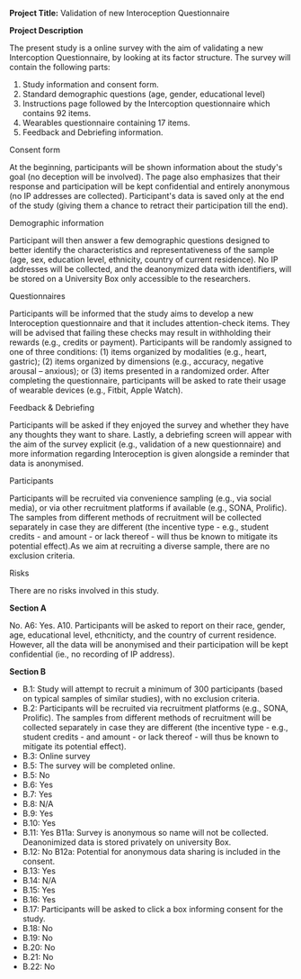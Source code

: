 **Project Title:** Validation of new Interoception Questionnaire

**Project Description**

The present study is a online survey with the aim of validating a new Intercoption Questionnaire, by looking at its factor structure. The survey will contain the following parts:

1. Study information and consent form.
2. Standard demographic questions (age, gender, educational level)
3. Instructions page followed by the Intercoption questionnaire which contains 92 items.
4. Wearables questionnaire containing 17 items.
5. Feedback and Debriefing information.

Consent form

At the beginning, participants will be shown information about the study's goal (no deception will be involved). 
The page also emphasizes that their response and participation will be kept confidential and entirely anonymous (no IP addresses are collected). 
Participant's data is saved only at the end of the study (giving them a chance to retract their participation till the end). 

Demographic information

Participant will then answer a few demographic questions designed to better
identify the characteristics and representativeness of the sample (age, sex, education level, ethnicity, country of current residence). No IP
addresses will be collected, and the deanonymized data with identifiers, will be stored on a University Box only accessible to the researchers.

Questionnaires

Participants will be informed that the study aims to develop a new Interoception questionnaire and that it includes attention-check items. They will be advised that failing these checks may result in withholding their rewards (e.g., credits or payment). Participants will be randomly assigned to one of three conditions: (1) items organized by modalities (e.g., heart, gastric); (2) items organized by dimensions (e.g., accuracy, negative arousal – anxious); or (3) items presented in a randomized order. After completing the questionnaire, participants will be asked to rate their usage of wearable devices (e.g., Fitbit, Apple Watch).

Feedback & Debriefing

Participants will be asked if they enjoyed the survey and whether they have any thoughts they want to share. Lastly, a debriefing screen will appear with the aim of the survey explicit (e.g., validation of a new questionnaire) and more information regarding Interoception is given alongside a reminder that data is anonymised. 

Participants

Participants will be recruited via convenience sampling (e.g., via social media), or via other recruitment platforms if available (e.g., SONA, Prolific). 
The samples from different methods of recruitment will be collected separately in case they are different (the incentive type - e.g., student credits - and amount - or lack thereof - will thus be known to mitigate its potential effect).As we aim at recruiting a diverse sample, there are no exclusion criteria.

Risks

There are no risks involved in this study.

**Section A**

No.
A6: Yes. 
A10. Participants will be asked to report on their race, gender, age, educational level, ethcniticty, and the country of current residence. However, all the data will be anonymised and their participation will be kept confidential (ie., no recording of IP address). 

**Section B**

- B.1: Study will attempt to recruit a minimum of 300 participants (based on typical samples of similar studies), with no exclusion criteria.
- B.2: Participants will be recruited via recruitment platforms (e.g., SONA, Prolific). The samples from different methods of recruitment will be collected 
separately in case they are different (the incentive type - e.g., student credits - and amount - or lack thereof - will thus be known to mitigate its potential effect).
- B.3: Online survey
- B.5: The survey will be completed online.
- B.5: No
- B.6: Yes
- B.7: Yes
- B.8: N/A
- B.9: Yes
- B.10: Yes
- B.11: Yes
    B11a: Survey is anonymous so name will not be collected. Deanonimized data is stored privately on university Box.
- B.12: No
    B12a: Potential for anonymous data sharing is included in the consent.
- B.13: Yes
- B.14: N/A
- B.15: Yes
- B.16: Yes
- B.17: Participants will be asked to click a box informing consent for the study.
- B.18: No
- B.19: No
- B.20: No
- B.21: No
- B.22: No
